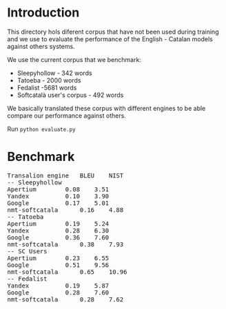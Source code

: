 # Introduction

This directory hols diferent corpus that have not been used during training and we use 
to evaluate the performance of the English - Catalan models against others systems.

We use the current corpus that we benchmark:
* Sleepyhollow - 342 words
* Tatoeba - 2000 words
* Fedalist -5681 words
* Softcatalà user's corpus - 492 words

We basically translated these corpus with different engines to be able compare our
performance against others.

Run ```python evaluate.py```

# Benchmark

<pre>
Transalion engine	BLEU	NIST
-- Sleepyhollow
Apertium		0.08	3.51
Yandex			0.10	3.90
Google			0.17	5.01
nmt-softcatala		0.16	4.88
-- Tatoeba
Apertium		0.19	5.24
Yandex			0.28	6.30
Google			0.36	7.60
nmt-softcatala		0.38	7.93
-- SC Users
Apertium		0.23	6.55
Google			0.51	9.56
nmt-softcatala		0.65	10.96
-- Fedalist
Yandex			0.19	5.87
Google			0.28	7.60
nmt-softcatala		0.28	7.62

</pre>

